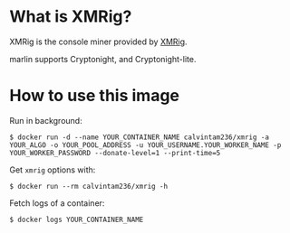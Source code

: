 # What is XMRig?

XMRig is the console miner provided by [XMRig](https://github.com/xmrig/xmrig).

marlin supports Cryptonight, and Cryptonight-lite.

# How to use this image

Run in background:

```console
$ docker run -d --name YOUR_CONTAINER_NAME calvintam236/xmrig -a YOUR_ALGO -o YOUR_POOL_ADDRESS -u YOUR_USERNAME.YOUR_WORKER_NAME -p YOUR_WORKER_PASSWORD --donate-level=1 --print-time=5
```

Get `xmrig` options with:

```console
$ docker run --rm calvintam236/xmrig -h
```

Fetch logs of a container:

```console
$ docker logs YOUR_CONTAINER_NAME
```
